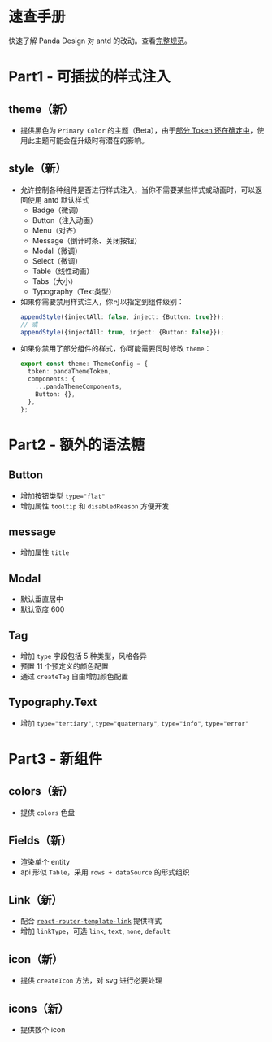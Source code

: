 # 速查手册

快速了解 Panda Design 对 antd 的改动。查看[完整规范](https://panda-design-team.github.io/)。

# Part1 - 可插拔的样式注入

## theme（新）

- 提供黑色为 `Primary Color` 的主题（Beta），由于[部分 Token 还在确定中](https://github.com/ant-design/ant-design/issues/38975)，使用此主题可能会在升级时有潜在的影响。

## style（新）

- 允许控制各种组件是否进行样式注入，当你不需要某些样式或动画时，可以返回使用 antd 默认样式
  - Badge（微调）
  - Button（注入动画）
  - Menu（对齐）
  - Message（倒计时条、关闭按钮）
  - Modal（微调）
  - Select（微调）
  - Table（线性动画）
  - Tabs（大小）
  - Typography（Text类型）
- 如果你需要禁用样式注入，你可以指定到组件级别：
  ```typescript
  appendStyle({injectAll: false, inject: {Button: true}});
  // 或
  appendStyle({injectAll: true, inject: {Button: false}});
  ```
- 如果你禁用了部分组件的样式，你可能需要同时修改 `theme`：
  ```typescript
  export const theme: ThemeConfig = {
    token: pandaThemeToken,
    components: {
      ...pandaThemeComponents,
      Button: {},
    },
  };
  ```

# Part2 - 额外的语法糖

## Button

- 增加按钮类型 `type="flat"`
- 增加属性 `tooltip` 和 `disabledReason` 方便开发

## message

- 增加属性 `title`

## Modal

- 默认垂直居中
- 默认宽度 600

## Tag

- 增加 `type` 字段包括 5 种类型，风格各异
- 预置 11 个预定义的颜色配置
- 通过 `createTag` 自由增加颜色配置

## Typography.Text

- 增加 `type="tertiary"`, `type="quaternary"`, `type="info"`, `type="error"`

# Part3 - 新组件

## colors（新）

- 提供 `colors` 色盘

## Fields（新）

- 渲染单个 entity
- api 形似 `Table`，采用 `rows + dataSource` 的形式组织

## Link（新）

- 配合 [`react-router-template-link`](https://github.com/dancerphil/react-router-template-link) 提供样式
- 增加 `linkType`，可选 `link`, `text`, `none`, `default`

## icon（新）

- 提供 `createIcon` 方法，对 svg 进行必要处理

## icons（新）

- 提供数个 icon
